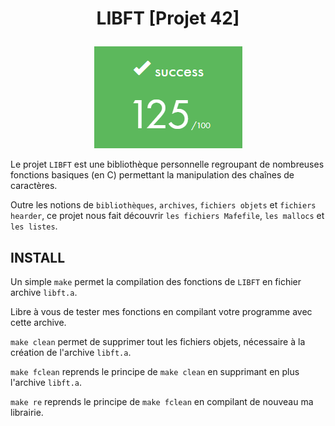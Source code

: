 # <p align="center">LIBFT [Projet 42]</p>

<p align="center"><img src="https://github.com/mgayout/mgayout/blob/main/img/note/125.png"></p>

Le projet `LIBFT` est une bibliothèque personnelle regroupant de nombreuses fonctions basiques (en C) permettant la manipulation des chaînes de caractères.

Outre les notions de `bibliothèques`, `archives`, `fichiers objets` et `fichiers hearder`, ce projet nous fait découvrir `les fichiers Mafefile`, `les mallocs` et `les listes`. 

## <p> </p>

## INSTALL

Un simple `make` permet la compilation des fonctions de `LIBFT` en fichier archive `libft.a`.

Libre à vous de tester mes fonctions en compilant votre programme avec cette archive.

`make clean` permet de supprimer tout les fichiers objets, nécessaire à la création de l'archive `libft.a`.

`make fclean` reprends le principe de `make clean` en supprimant en plus l'archive `libft.a`.

`make re` reprends le principe de `make fclean` en compilant de nouveau ma librairie.
